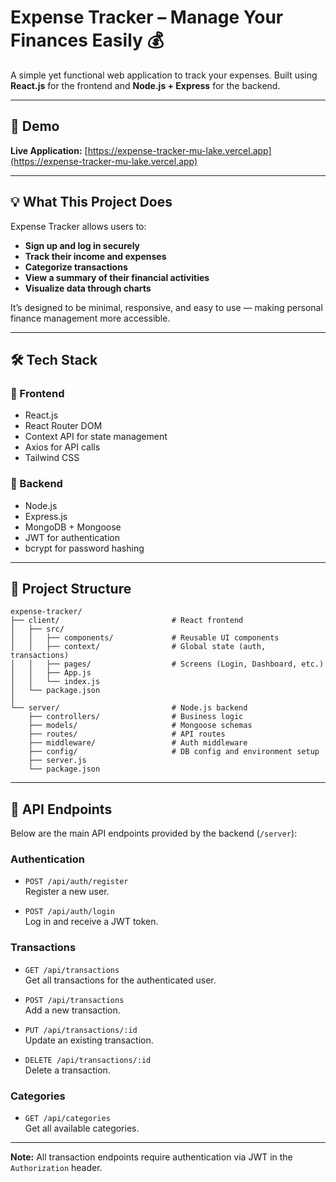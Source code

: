 # Expense Tracker – Manage Your Finances Easily 💰

A simple yet functional web application to track your expenses. Built using **React.js** for the frontend and **Node.js + Express** for the backend.

---

## 🔗 Demo

**Live Application:** [https://expense-tracker-mu-lake.vercel.app](https://expense-tracker-mu-lake.vercel.app)

---

## 💡 What This Project Does

Expense Tracker allows users to:

- **Sign up and log in securely**
- **Track their income and expenses**
- **Categorize transactions**
- **View a summary of their financial activities**
- **Visualize data through charts**

It’s designed to be minimal, responsive, and easy to use — making personal finance management more accessible.

---

## 🛠️ Tech Stack

### 🔹 Frontend

- React.js
- React Router DOM
- Context API for state management
- Axios for API calls
- Tailwind CSS 

### 🔹 Backend

- Node.js
- Express.js
- MongoDB + Mongoose
- JWT for authentication
- bcrypt for password hashing

---

## 📁 Project Structure

```
expense-tracker/
├── client/                         # React frontend
│   ├── src/
│   │   ├── components/             # Reusable UI components
│   │   ├── context/                # Global state (auth, transactions)
│   │   ├── pages/                  # Screens (Login, Dashboard, etc.)
│   │   ├── App.js
│   │   └── index.js
│   └── package.json
│
└── server/                         # Node.js backend
    ├── controllers/                # Business logic
    ├── models/                     # Mongoose schemas
    ├── routes/                     # API routes
    ├── middleware/                 # Auth middleware
    ├── config/                     # DB config and environment setup
    ├── server.js
    └── package.json
```

---

## 📡 API Endpoints

Below are the main API endpoints provided by the backend (`/server`):

### Authentication

- `POST /api/auth/register`  
  Register a new user.

- `POST /api/auth/login`  
  Log in and receive a JWT token.

### Transactions

- `GET /api/transactions`  
  Get all transactions for the authenticated user.

- `POST /api/transactions`  
  Add a new transaction.

- `PUT /api/transactions/:id`  
  Update an existing transaction.

- `DELETE /api/transactions/:id`  
  Delete a transaction.

### Categories

- `GET /api/categories`  
  Get all available categories.

---

**Note:** All transaction endpoints require authentication via JWT in the `Authorization` header.
